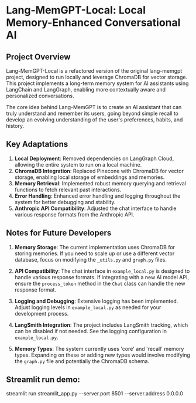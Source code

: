 # Lang-MemGPT-Local: Local Memory-Enhanced Conversational AI

## Project Overview

Lang-MemGPT-Local is a refactored version of the original lang-memgpt project, designed to run locally and leverage ChromaDB for vector storage. This project implements a long-term memory system for AI assistants using LangChain and LangGraph, enabling more contextually aware and personalized conversations.

The core  idea behind Lang-MemGPT is to create an AI assistant that can truly understand and remember its users, going beyond simple recall to develop an evolving understanding of the user's preferences, habits, and history.

## Key Adaptations

1. **Local Deployment**: Removed dependencies on LangGraph Cloud, allowing the entire system to run on a local machine.
2. **ChromaDB Integration**: Replaced Pinecone with ChromaDB for vector storage, enabling local storage of embeddings and memories.
3. **Memory Retrieval**: Implemented robust memory querying and retrieval functions to fetch relevant past interactions.
4. **Error Handling**: Enhanced error handling and logging throughout the system for better debugging and stability.
5. **Anthropic API Compatibility**: Adjusted the chat interface to handle various response formats from the Anthropic API.

## Notes for Future Developers

1. **Memory Storage**: The current implementation uses ChromaDB for storing memories. If you need to scale up or use a different vector database, focus on modifying the `_utils.py` and `graph.py` files.

2. **API Compatibility**: The chat interface in `example_local.py` is designed to handle various response formats. If integrating with a new AI model API, ensure the `process_token` method in the `Chat` class can handle the new response format.

3. **Logging and Debugging**: Extensive logging has been implemented. Adjust logging levels in `example_local.py` as needed for your development process.

4. **LangSmith Integration**: The project includes LangSmith tracking, which can be disabled if not needed. See the logging configuration in `example_local.py`.

5. **Memory Types**: The system currently uses 'core' and 'recall' memory types. Expanding on these or adding new types would involve modifying the `graph.py` file and potentially the ChromaDB schema.

## Streamlit run demo:
streamlit run streamlit_app.py --server.port 8501 --server.address 0.0.0.0